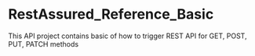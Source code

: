 # RestAssured_Reference_Basic
This API project contains basic of how to trigger REST API for GET, POST, PUT, PATCH methods
